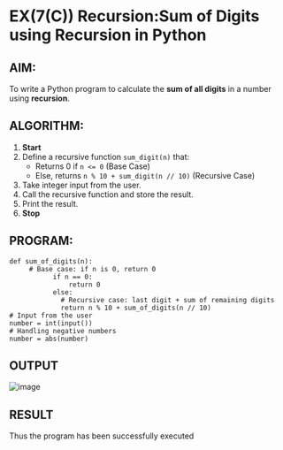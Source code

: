 # EX(7(C)) Recursion:Sum of Digits using Recursion in Python

##  AIM:
To write a Python program to calculate the **sum of all digits** in a number using **recursion**.

##  ALGORITHM:

1. **Start**
2. Define a recursive function `sum_digit(n)` that:
   - Returns 0 if `n <= 0` (Base Case)
   - Else, returns `n % 10 + sum_digit(n // 10)` (Recursive Case)
3. Take integer input from the user.
4. Call the recursive function and store the result.
5. Print the result.
6. **Stop**

## PROGRAM:

```
def sum_of_digits(n): 
     # Base case: if n is 0, return 0 
           if n == 0: 
               return 0 
           else: 
             # Recursive case: last digit + sum of remaining digits 
             return n % 10 + sum_of_digits(n // 10) 
# Input from the user 
number = int(input()) 
# Handling negative numbers 
number = abs(number)
```

## OUTPUT
![image](https://github.com/user-attachments/assets/c336916c-d051-45f4-a874-898a444100fe)

## RESULT
Thus the program has been successfully executed 
